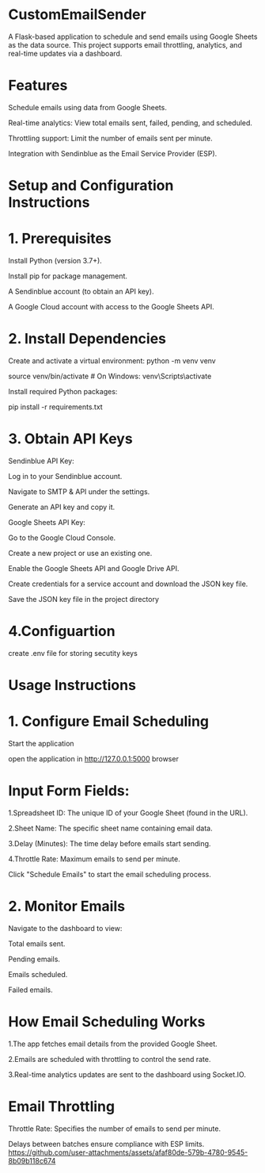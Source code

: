 # CustomEmailSender
A Flask-based application to schedule and send emails using Google Sheets as the data source. 
This project supports email throttling, analytics, and real-time updates via a dashboard.
# Features
Schedule emails using data from Google Sheets.

Real-time analytics: View total emails sent, failed, pending, and scheduled.

Throttling support: Limit the number of emails sent per minute.

Integration with Sendinblue as the Email Service Provider (ESP).

# Setup and Configuration Instructions
# 1. Prerequisites
   
Install Python (version 3.7+).

Install pip for package management.

A Sendinblue account (to obtain an API key).

A Google Cloud account with access to the Google Sheets API.
# 2. Install Dependencies
Create and activate a virtual environment:
python -m venv venv

source venv/bin/activate  # On Windows: venv\Scripts\activate

Install required Python packages:

pip install -r requirements.txt
# 3. Obtain API Keys
Sendinblue API Key:

Log in to your Sendinblue account.

Navigate to SMTP & API under the settings.

Generate an API key and copy it.

Google Sheets API Key:

Go to the Google Cloud Console.

Create a new project or use an existing one.

Enable the Google Sheets API and Google Drive API.

Create credentials for a service account and download the JSON key file.

Save the JSON key file in the project directory
# 4.Configuartion
create .env file for storing secutity keys
# Usage Instructions
# 1. Configure Email Scheduling
Start the application

open the application in http://127.0.0.1:5000 browser
# Input Form Fields:
1.Spreadsheet ID: The unique ID of your Google Sheet (found in the URL).

2.Sheet Name: The specific sheet name containing email data.

3.Delay (Minutes): The time delay before emails start sending.

4.Throttle Rate: Maximum emails to send per minute.

Click "Schedule Emails" to start the email scheduling process.
# 2. Monitor Emails
Navigate to the dashboard to view:

Total emails sent.

Pending emails.

Emails scheduled.

Failed emails.
# How Email Scheduling Works
1.The app fetches email details from the provided Google Sheet.

2.Emails are scheduled with throttling to control the send rate.

3.Real-time analytics updates are sent to the dashboard using Socket.IO.
# Email Throttling
Throttle Rate: Specifies the number of emails to send per minute.

Delays between batches ensure compliance with ESP limits.
https://github.com/user-attachments/assets/afaf80de-579b-4780-9545-8b09b118c674
